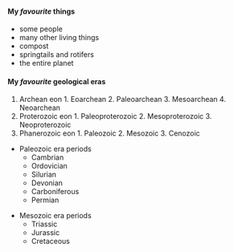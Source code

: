 #### My *favourite* things
  * some people
  * many other living things
  * compost
  * springtails and rotifers
  * the entire planet
  
#### My *favourite* geological eras
 1.   Archean eon
    1.   Eoarchean
    2.   Paleoarchean
    3.   Mesoarchean
    4.   Neoarchean
 2.   Proterozoic eon
    1.   Paleoproterozoic
    2.   Mesoproterozoic
    3.   Neoproterozoic
 3.   Phanerozoic eon
    1.   Paleozoic
    2.   Mesozoic
    3.   Cenozoic

 * Paleozoic era periods
   * Cambrian
   * Ordovician
   * Silurian
   * Devonian
   * Carboniferous
   * Permian

 - Mesozoic era periods
   - Triassic
   - Jurassic
   - Cretaceous
